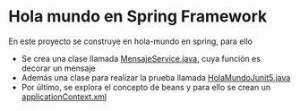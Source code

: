 # Hola mundo en Spring Framework

En este proyecto se construye en hola-mundo en spring, para ello

* Se crea una clase llamada [MensajeService.java](./src/main/java/org/rodrigo/cursos/spring/core/MensajeService.java), cuya función es decorar un mensaje
* Además una clase para realizar la prueba llamada [HolaMundoJunit5.java](./src/test/java/com/rodrigo/curso/spring/core/test/HolaMundoJunit5.java)
* Por último, se explora el concepto de beans y para ello se crean un [applicationContext.xml](./src/main/resources/applicationContext.xml)